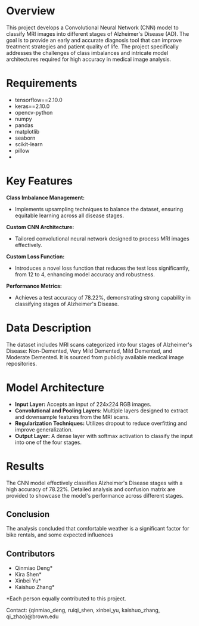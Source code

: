 # Overview

This project develops a Convolutional Neural Network (CNN) model to classify MRI images into different stages of Alzheimer's Disease (AD). The goal is to provide an early and accurate diagnosis tool that can improve treatment strategies and patient quality of life. The project specifically addresses the challenges of class imbalances and intricate model architectures required for high accuracy in medical image analysis.

# Requirements

- tensorflow==2.10.0
- keras==2.10.0
- opencv-python
- numpy
- pandas
- matplotlib
- seaborn
- scikit-learn
- pillow
- 
# Key Features

**Class Imbalance Management:** 
  - Implements upsampling techniques to balance the dataset, ensuring equitable learning across all disease stages.

**Custom CNN Architecture:** 
  - Tailored convolutional neural network designed to process MRI images effectively.

**Custom Loss Function:** 
  - Introduces a novel loss function that reduces the test loss significantly, from 12 to 4, enhancing model accuracy and robustness.

**Performance Metrics:** 
  - Achieves a test accuracy of 78.22%, demonstrating strong capability in classifying stages of Alzheimer's Disease.



# Data Description

The dataset includes MRI scans categorized into four stages of Alzheimer's Disease: Non-Demented, Very Mild Demented, Mild Demented, and Moderate Demented. It is sourced from publicly available medical image repositories.

# Model Architecture

- **Input Layer:** Accepts an input of 224x224 RGB images.
- **Convolutional and Pooling Layers:** Multiple layers designed to extract and downsample features from the MRI scans.
- **Regularization Techniques:** Utilizes dropout to reduce overfitting and improve generalization.
- **Output Layer:** A dense layer with softmax activation to classify the input into one of the four stages.

# Results

The CNN model effectively classifies Alzheimer's Disease stages with a high accuracy of 78.22%. Detailed analysis and confusion matrix are provided to showcase the model's performance across different stages.

## Conclusion
The analysis concluded that comfortable weather is a significant factor for bike rentals, and some expected influences 

## Contributors
- Qinmiao Deng*
- Kira Shen*
- Xinbei Yu*
- Kaishuo Zhang*

*Each person equally contributed to this project.

Contact: {qinmiao_deng, ruiqi_shen, xinbei_yu, kaishuo_zhang, qi_zhao}@brown.edu

